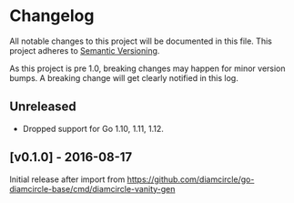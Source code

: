# Changelog

All notable changes to this project will be documented in this
file.  This project adheres to [Semantic Versioning](http://semver.org/).

As this project is pre 1.0, breaking changes may happen for minor version
bumps.  A breaking change will get clearly notified in this log.

## Unreleased

- Dropped support for Go 1.10, 1.11, 1.12.

## [v0.1.0] - 2016-08-17

Initial release after import from https://github.com/diamcircle/go-diamcircle-base/cmd/diamcircle-vanity-gen

[Unreleased]: https://github.com/diamcircle/go/compare/diamcircle-vanity-gen-v0.1.0...master
